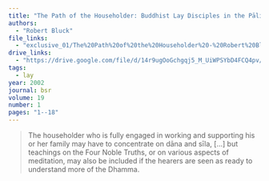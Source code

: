 ```yaml
---
title: "The Path of the Householder: Buddhist Lay Disciples in the Pāli Canon"
authors:
  - "Robert Bluck"
file_links:
  - "exclusive_01/The%20Path%20of%20the%20Householder%20-%20Robert%20Bluck.pdf"
drive_links:
  - "https://drive.google.com/file/d/14r9ugOoGchgqj5_M_UiWPSYbD4FCQ4pv/view?usp=drivesdk"
tags:
  - lay
year: 2002
journal: bsr
volume: 19
number: 1
pages: "1--18"
---
```


> The householder who is fully engaged in working and supporting his or her family may have to concentrate on dāna and sīla, [...] but teachings on the Four Noble Truths, or on various aspects of meditation, may also be included if the hearers are seen as ready to understand more of the Dhamma.
